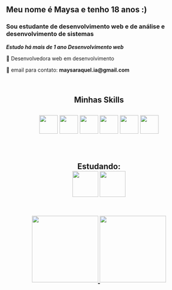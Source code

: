 ## Meu nome é Maysa e tenho 18 anos :)
### Sou estudante de desenvolvimento web e de análise e desenvolvimento de sistemas 


_**Estudo há mais de 1 ano Desenvolvimento web**_
<p> 🎯 Desenvolvedora web em desenvolvimento</p>
<p> 📧 email para contato: <strong> maysaraquel.ia@gmail.com </strong> <p> 

<br>
<h2 align="center"> Minhas Skills <h2> 
 <div align="center">
 <img src="https://cdn.jsdelivr.net/gh/devicons/devicon/icons/css3/css3-original.svg" width='50px' />
  <img src="https://cdn.jsdelivr.net/gh/devicons/devicon/icons/html5/html5-original.svg"  width='50px'/>
   <img src="https://cdn.jsdelivr.net/gh/devicons/devicon/icons/javascript/javascript-original.svg" width='50px'/>
   <img src="https://cdn.jsdelivr.net/gh/devicons/devicon/icons/php/php-original.svg" width='50px'/>
    <img src="https://cdn.jsdelivr.net/gh/devicons/devicon/icons/mysql/mysql-original-wordmark.svg" width='50px'/>
     <img src="https://cdn.jsdelivr.net/gh/devicons/devicon/icons/bootstrap/bootstrap-original.svg" width='50px' />
 </div>
<br><br>
  
 <p align="center">Estudando: <br>
  <img src="https://cdn.jsdelivr.net/gh/devicons/devicon/icons/react/react-original.svg" width="70px" />
  <img src="https://cdn.jsdelivr.net/gh/devicons/devicon/icons/nodejs/nodejs-original-wordmark.svg" width="70px" />
 </p>
 
 <br>
 
 <div align="center">
  <a href="https://github.com/mayzinng">
  <img height="180em" src="https://github-readme-stats.vercel.app/api?username=mayzinng&show_icons=true&theme=synthwave&include_all_commits=true&count_private=true"/>
  <img height="180em" src="https://github-readme-stats.vercel.app/api/top-langs/?username=mayzinng&layout=compact&langs_count=7&theme=synthwave"/>
</div>
<br>
  <br>
